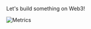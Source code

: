 Let's build something on Web3!

![Metrics](https://metrics.lecoq.io/eferbarn?template=classic&isocalendar=1&languages=1&gists=1&isocalendar.duration=half-year&languages.limit=8&languages.threshold=0%25&languages.colors=github&languages.aliases=javascript%3A%20JS&languages.sections=most-used&languages.indepth=false&languages.analysis.timeout=15&languages.categories=markup%2C%20programming&languages.recent.categories=markup%2C%20programming&languages.recent.load=300&languages.recent.days=14&config.timezone=UTC)

<!--
**eferbarn/eferbarn** is a ✨ _special_ ✨ repository because its `README.md` (this file) appears on your GitHub profile.
You can click the Preview link to take a look at your changes.
- Interested in cryptoCurrencies!

Here are some ideas to get you started:

- 🔭 I’m currently working on ...
- 🌱 I’m currently learning ...
- 👯 I’m looking to collaborate on ...
- 🤔 I’m looking for help with ...
- 💬 Ask me about ...
- 📫 How to reach me: ...
- 😄 Pronouns: ...
- ⚡ Fun fact: ...
-->
